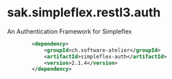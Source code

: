 # sak.simpleflex.restl3.auth

An Authentication Framework for Simpleflex

```xml
        <dependency>
            <groupId>ch.software-atelier</groupId>
            <artifactId>simpleflex-auth</artifactId>
            <version>2.1.4</version>
        </dependency>
```